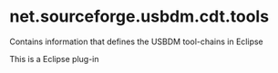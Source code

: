 # net.sourceforge.usbdm.cdt.tools
Contains information that defines the USBDM tool-chains in Eclipse

This is a Eclipse plug-in